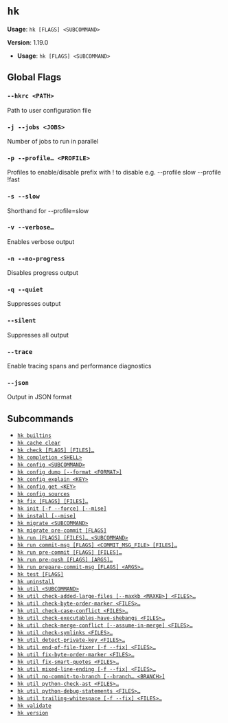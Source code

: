 # `hk`

**Usage**: `hk [FLAGS] <SUBCOMMAND>`

**Version**: 1.19.0

- **Usage**: `hk [FLAGS] <SUBCOMMAND>`

## Global Flags

### `--hkrc <PATH>`

Path to user configuration file

### `-j --jobs <JOBS>`

Number of jobs to run in parallel

### `-p --profile… <PROFILE>`

Profiles to enable/disable prefix with ! to disable e.g. --profile slow --profile !fast

### `-s --slow`

Shorthand for --profile=slow

### `-v --verbose…`

Enables verbose output

### `-n --no-progress`

Disables progress output

### `-q --quiet`

Suppresses output

### `--silent`

Suppresses all output

### `--trace`

Enable tracing spans and performance diagnostics

### `--json`

Output in JSON format

## Subcommands

- [`hk builtins`](/cli/builtins.md)
- [`hk cache clear`](/cli/cache/clear.md)
- [`hk check [FLAGS] [FILES]…`](/cli/check.md)
- [`hk completion <SHELL>`](/cli/completion.md)
- [`hk config <SUBCOMMAND>`](/cli/config.md)
- [`hk config dump [--format <FORMAT>]`](/cli/config/dump.md)
- [`hk config explain <KEY>`](/cli/config/explain.md)
- [`hk config get <KEY>`](/cli/config/get.md)
- [`hk config sources`](/cli/config/sources.md)
- [`hk fix [FLAGS] [FILES]…`](/cli/fix.md)
- [`hk init [-f --force] [--mise]`](/cli/init.md)
- [`hk install [--mise]`](/cli/install.md)
- [`hk migrate <SUBCOMMAND>`](/cli/migrate.md)
- [`hk migrate pre-commit [FLAGS]`](/cli/migrate/pre-commit.md)
- [`hk run [FLAGS] [FILES]… <SUBCOMMAND>`](/cli/run.md)
- [`hk run commit-msg [FLAGS] <COMMIT_MSG_FILE> [FILES]…`](/cli/run/commit-msg.md)
- [`hk run pre-commit [FLAGS] [FILES]…`](/cli/run/pre-commit.md)
- [`hk run pre-push [FLAGS] [ARGS]…`](/cli/run/pre-push.md)
- [`hk run prepare-commit-msg [FLAGS] <ARGS>…`](/cli/run/prepare-commit-msg.md)
- [`hk test [FLAGS]`](/cli/test.md)
- [`hk uninstall`](/cli/uninstall.md)
- [`hk util <SUBCOMMAND>`](/cli/util.md)
- [`hk util check-added-large-files [--maxkb <MAXKB>] <FILES>…`](/cli/util/check-added-large-files.md)
- [`hk util check-byte-order-marker <FILES>…`](/cli/util/check-byte-order-marker.md)
- [`hk util check-case-conflict <FILES>…`](/cli/util/check-case-conflict.md)
- [`hk util check-executables-have-shebangs <FILES>…`](/cli/util/check-executables-have-shebangs.md)
- [`hk util check-merge-conflict [--assume-in-merge] <FILES>…`](/cli/util/check-merge-conflict.md)
- [`hk util check-symlinks <FILES>…`](/cli/util/check-symlinks.md)
- [`hk util detect-private-key <FILES>…`](/cli/util/detect-private-key.md)
- [`hk util end-of-file-fixer [-f --fix] <FILES>…`](/cli/util/end-of-file-fixer.md)
- [`hk util fix-byte-order-marker <FILES>…`](/cli/util/fix-byte-order-marker.md)
- [`hk util fix-smart-quotes <FILES>…`](/cli/util/fix-smart-quotes.md)
- [`hk util mixed-line-ending [-f --fix] <FILES>…`](/cli/util/mixed-line-ending.md)
- [`hk util no-commit-to-branch [--branch… <BRANCH>]`](/cli/util/no-commit-to-branch.md)
- [`hk util python-check-ast <FILES>…`](/cli/util/python-check-ast.md)
- [`hk util python-debug-statements <FILES>…`](/cli/util/python-debug-statements.md)
- [`hk util trailing-whitespace [-f --fix] <FILES>…`](/cli/util/trailing-whitespace.md)
- [`hk validate`](/cli/validate.md)
- [`hk version`](/cli/version.md)
